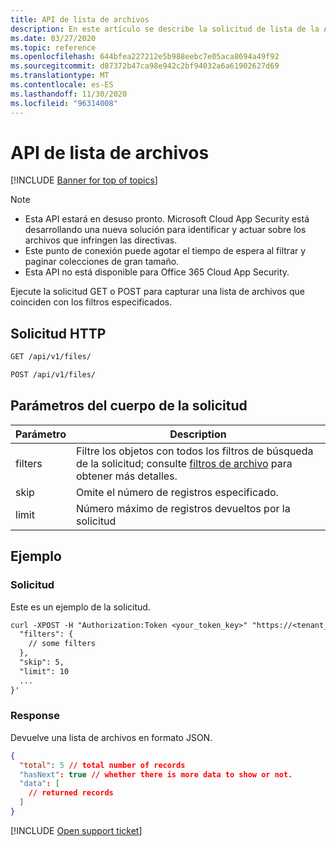 ```yaml
---
title: API de lista de archivos
description: En este artículo se describe la solicitud de lista de la API de archivos de Cloud App Security.
ms.date: 03/27/2020
ms.topic: reference
ms.openlocfilehash: 644bfea227212e5b988eebc7e05aca8694a49f92
ms.sourcegitcommit: d87372b47ca98e942c2bf94032a6a61902627d69
ms.translationtype: MT
ms.contentlocale: es-ES
ms.lasthandoff: 11/30/2020
ms.locfileid: "96314008"
---
```

# <a name="list---files-api"></a>API de lista de archivos

[!INCLUDE [Banner for top of topics](includes/banner.md)]

> [!NOTE]
>
> - Esta API estará en desuso pronto. Microsoft Cloud App Security está desarrollando una nueva solución para identificar y actuar sobre los archivos que infringen las directivas.
> - Este punto de conexión puede agotar el tiempo de espera al filtrar y paginar colecciones de gran tamaño.
> - Esta API no está disponible para Office 365 Cloud App Security.

Ejecute la solicitud GET o POST para capturar una lista de archivos que coinciden con los filtros especificados.

## <a name="http-request"></a>Solicitud HTTP

```rest
GET /api/v1/files/
```

```rest
POST /api/v1/files/
```

## <a name="request-body-parameters"></a>Parámetros del cuerpo de la solicitud

| Parámetro | Description |
| --- | --- |
| filters | Filtre los objetos con todos los filtros de búsqueda de la solicitud; consulte [filtros de archivo](api-files.md#filters) para obtener más detalles. |
| skip | Omite el número de registros especificado. |
| limit | Número máximo de registros devueltos por la solicitud |

## <a name="example"></a>Ejemplo

### <a name="request"></a>Solicitud

Este es un ejemplo de la solicitud.

```rest
curl -XPOST -H "Authorization:Token <your_token_key>" "https://<tenant_id>.<tenant_region>.contoso.com/api/v1/files/" -d '{
  "filters": {
    // some filters
  },
  "skip": 5,
  "limit": 10
  ...
}'
```

### <a name="response"></a>Response

Devuelve una lista de archivos en formato JSON.

```json
{
  "total": 5 // total number of records
  "hasNext": true // whether there is more data to show or not.
  "data": [
    // returned records
  ]
}
```

[!INCLUDE [Open support ticket](includes/support.md)]
